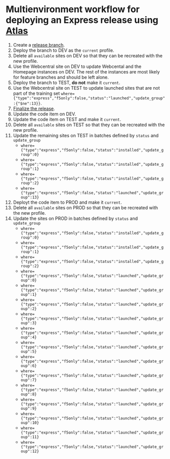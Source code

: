 # Multienvironment workflow for deploying an Express release using [Atlas](https://github.com/CuBoulder/atlas)

1. Create a [release branch](https://github.com/CuBoulder/express_documentation/blob/master/docs/git_strategy.md#start_release).
1. Deploy the branch to DEV as the `current` profile.
1. Delete all `available` sites on DEV so that they can be recreated with the new profile.
1. Use the Webcentral site on DEV to update Webcental and the Homepage instances on DEV. The rest of the instances are most likely for feature branches and should be left alone.
1. Deploy the branch to TEST, **do not** make it `current`.
1. Use the Webcentral site on TEST to update launched sites that are not part of the training set `where={"type":"express","f5only":false,"status":"launched","update_group":{"$ne":13}}`.
1. [Finalize the release](https://github.com/CuBoulder/express_documentation/blob/master/docs/git_strategy.md#finalize_release).
1. Update the code item on DEV.
1. Update the code item on TEST and make it `current`.
1. Delete all `available` sites on TEST so that they can be recreated with the new profile.
1. Update the remaining sites on TEST in batches defined by `status` and `update_group`
    * `where={"type":"express","f5only":false,"status":"installed","update_group":0}`
    * `where={"type":"express","f5only":false,"status":"installed","update_group":1}`
    * `where={"type":"express","f5only":false,"status":"installed","update_group":2}`
    * `where={"type":"express","f5only":false,"status":"launched","update_group":13}`
1. Deployt the code item to PROD and make it `current`.
1. Delete all `available` sites on PROD so that they can be recreated with the new profile.
1. Update the sites on PROD in batches defined by `status` and `update_group`
    * `where={"type":"express","f5only":false,"status":"installed","update_group":0}`
    * `where={"type":"express","f5only":false,"status":"installed","update_group":1}`
    * `where={"type":"express","f5only":false,"status":"installed","update_group":2}`
    * `where={"type":"express","f5only":false,"status":"launched","update_group":0}`
    * `where={"type":"express","f5only":false,"status":"launched","update_group":1}`
    * `where={"type":"express","f5only":false,"status":"launched","update_group":2}`
    * `where={"type":"express","f5only":false,"status":"launched","update_group":3}`
    * `where={"type":"express","f5only":false,"status":"launched","update_group":4}`
    * `where={"type":"express","f5only":false,"status":"launched","update_group":5}`
    * `where={"type":"express","f5only":false,"status":"launched","update_group":6}`
    * `where={"type":"express","f5only":false,"status":"launched","update_group":7}`
    * `where={"type":"express","f5only":false,"status":"launched","update_group":8}`
    * `where={"type":"express","f5only":false,"status":"launched","update_group":9}`
    * `where={"type":"express","f5only":false,"status":"launched","update_group":10}`
    * `where={"type":"express","f5only":false,"status":"launched","update_group":11}`
    * `where={"type":"express","f5only":false,"status":"launched","update_group":12}`
